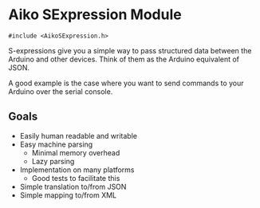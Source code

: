 Aiko SExpression Module
=======================

    #include <AikoSExpression.h>

S-expressions give you a simple way to pass structured data between the Arduino
and other devices. Think of them as the Arduino equivalent of JSON.

A good example is the case where you want to send commands to your Arduino over
the serial console.


Goals
-----

- Easily human readable and writable
- Easy machine parsing
    - Minimal memory overhead
    - Lazy parsing
- Implementation on many platforms
    - Good tests to facilitate this
- Simple translation to/from JSON
- Simple mapping to/from XML






